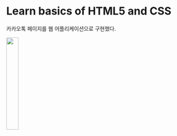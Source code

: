 # Learn basics of HTML5 and CSS

카카오톡 페이지를 웹 어플리케이션으로 구현했다.

<img width="25%" src="https://user-images.githubusercontent.com/82014471/165659846-c748eb28-e93e-4c30-bd42-38117d2d688c.gif"/>
